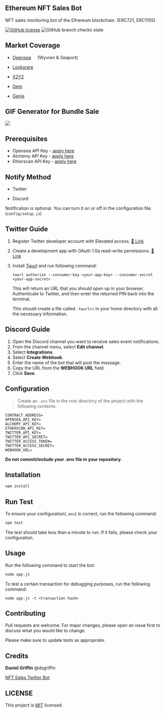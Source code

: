 ## Ethereum NFT Sales Bot

NFT sales monitoring bot of the Ethereum blockchain. (ERC721, ERC1155)

[![GitHub license](https://img.shields.io/github/license/kenryu42/ethereum-nft-sales-bot)](https://github.com/kenryu42/ethereum-nft-sales-bot/blob/main/LICENSE)
![GitHub branch checks state](https://img.shields.io/github/checks-status/kenryu42/ethereum-nft-sales-bot/main)

## Market Coverage

- [Opensea](https://opensea.io/)
  <img src="https://pbs.twimg.com/profile_images/1533843334946508806/kleAruEh_400x400.png" width="13"/>
  (Wyvren & Seaport)

- [Looksrare](https://looksrare.org/)
  <img src="https://pbs.twimg.com/profile_images/1493172984240308225/Nt6RFdmb_400x400.jpg" width="13"/>

- [X2Y2](https://x2y2.io/)
  <img src="https://pbs.twimg.com/profile_images/1482386069891198978/mMFwXNj8_400x400.jpg" width="13"/>

- [Gem](https://gem.xyz/)
  <img src="https://pbs.twimg.com/profile_images/1469735318488293380/AuOdfwvH_400x400.jpg" width="13"/>

- [Genie](https://www.genie.xyz/)
  <img src="https://pbs.twimg.com/profile_images/1486044157017788419/cqdhpZBX_400x400.png" width="13"/>

## GIF Generator for Bundle Sale

<img src="https://media2.giphy.com/media/sjKGGbK6CnM3AnJZ25/giphy.gif?cid=790b76110714c67c573d4cc5887b69aa0074c0b663666fbf&rid=giphy.gif&ct=g" />

<br/>

## Prerequisites

- Opensea API Key - [apply here](https://docs.opensea.io/reference/request-an-api-key)
- Alchemy API Key - [apply here](https://auth.alchemyapi.io/signup)
- Etherscan API Key - [apply here](https://etherscan.io/register)

## Notify Method

- Twitter

- Discord

Notification is optional. You can turn it on or off in the configuration file. (`config/setup.js`)

## Twitter Guide

1. Register Twitter developer account with Elevated access. [🔗 Link](https://developer.twitter.com/en/portal/petition/essential/basic-info)
2. Create a development app with OAuth 1.0a read-write permissions. [🔗 Link](https://developer.twitter.com/en/docs/apps/app-permissions)
3. Install [Twurl](https://github.com/twitter/twurl) and run following command:

   ```
   twurl authorize --consumer-key <your-app-key> --consumer-secret <your-app-secret>
   ```

   This will return an URL that you should open up in your browser. Authenticate to Twitter, and then enter the returned PIN back into the terminal.

   This should create a file called `.twurlrc` in your home directory with all the necessary information.

## Discord Guide

1. Open the Discord channel you want to receive sales event notifications.
2. From the channel menu, select **Edit channel**.
3. Select **Integrations**.
4. Select **Create Webhook**.
5. Enter the name of the bot that will post the message.
6. Copy the URL from the **WEBHOOK URL** field.
7. Click **Save**.

## Configuration

> Create an `.env` file in the root directory of the project with the following contents:

```
CONTRACT_ADDRESS=
OPENSEA_API_KEY=
ALCHEMY_API_KEY=
ETHERSCAN_API_KEY=
TWITTER_API_KEY=
TWITTER_API_SECRET=
TWITTER_ACCESS_TOKEN=
TWITTER_ACCESS_SECRET=
WEBHOOK_URL=
```

**Do not commit/include your .env file in your repository.**

## Installation

```bash
npm install
```

## Run Test

To ensure your configuration(`.env`) is correct, run the following command:

```bash
npm test
```

The test should take less than a minute to run. If it fails, please check your configuration.

## Usage

Run the following command to start the bot:

```bash
node app.js
```

To test a certain transaction for debugging purposes, run the following command:

```
node app.js -t <transaction hash>
```

## Contributing

Pull requests are welcome. For major changes, please open an issue first to discuss what you would like to change.

Please make sure to update tests as appropriate.

## Credits

**Daniel Griffin** @dsgriffin

[NFT Sales Twitter Bot](https://github.com/dsgriffin/nft-sales-twitter-bot)

## LICENSE

This project is [MIT](https://github.com/kenryu42/ethereum-nft-sales-bot/blob/main/LICENSE) licensed.
